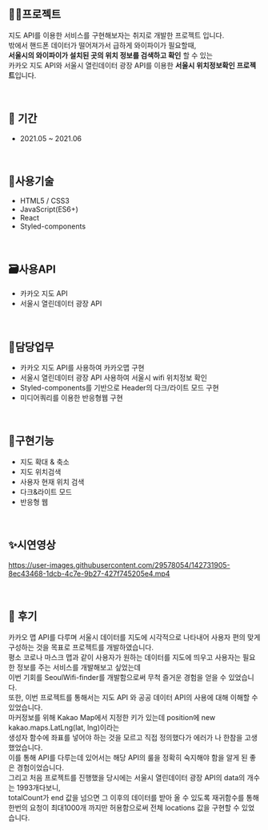 ## 👩‍💻프로젝트
지도 API를 이용한 서비스를 구현해보자는 취지로 개발한 프로젝트 입니다.<br />
밖에서 핸드폰 데이터가 떨어져가서 급하게 와이파이가 필요할때, <br />
**서울시의 와이파이가 설치된 곳의 위치 정보를 검색하고 확인** 할 수 있는<br />
카카오 지도 API와 서울시 열린데이터 광장 API를 이용한 **서울시 위치정보확인 프로젝트**입니다.

<br />

## 📆 기간
  - 2021.05 ~ 2021.06

<br />


## 📗사용기술
- HTML5 / CSS3
- JavaScript(ES6+)
- React
- Styled-components

<br />

## 🗃사용API
- 카카오 지도 API
- 서울시 열린데이터 광장 API

<br />

## 📝담당업무
- 카카오 지도 API를 사용하여 카카오맵 구현
- 서울시 열린데이터 광장 API 사용하여 서울시 wifi 위치정보 확인
- Styled-components를 기반으로 Header의 다크/라이트 모드 구현
- 미디어쿼리를 이용한 반응형웹 구현

<br />

## 📜구현기능
- 지도 확대 & 축소
- 지도 위치검색
- 사용자 현재 위치 검색
- 다크&라이트 모드
- 반응형 웹

<br />

## ✨시연영상



https://user-images.githubusercontent.com/29578054/142731905-8ec43468-1dcb-4c7e-9b27-427f745205e4.mp4



<br />

## 🌵 후기
카카오 맵 API를 다루며 서울시 데이터를 지도에 시각적으로 나타내어 사용자 편의 맞게 구성하는 것을 목표로 프로젝트를 개발하였습니다. <br />
평소 코로나 마스크 맵과 같이 사용자가 원하는 데이터를 지도에 띄우고 사용자는 필요한 정보를 주는 서비스를 개발해보고 싶었는데<br />
이번 기회를 SeoulWifi-finder를 개발함으로써 무척 즐거운 경험을 얻을 수 있었습니다.<br />
또한, 이번 프로젝트를 통해서는 지도 API 와 공공 데이터 API의 사용에 대해 이해할 수 있었습니다.<br />
마커정보를 위해 Kakao Map에서 지정한 키가 있는데 position에 new kakao.maps.LatLng(lat, lng)이라는 <br />
생성자 함수에 좌표를 넣어야 하는 것을 모르고 직접 정의했다가 에러가 나 한참을 고생했었습니다. <br />
이를 통해 API를 다루는데 있어서는 해당 API의 룰을 정확히 숙지해야 함을 알게 된 좋은 경험이었습니다.<br />
그리고 처음 프로젝트를 진행했을 당시에는 서울시 열린데이터 광장 API의 data의 개수는 1993개다보니, <br />
totalCount가 end 값을 넘으면 그 이후의 데이터를 받아 올 수 있도록 재귀함수를 통해 <br />
한번의 요청이 최대1000개 까지만 허용함으로써 전체 locations 값을 구현할 수 있었습니다.<br />





